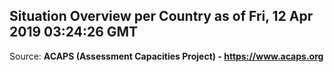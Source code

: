 ## Situation Overview per Country as of Fri, 12 Apr 2019 03:24:26 GMT

Source: **ACAPS (Assessment Capacities Project) - https://www.acaps.org**